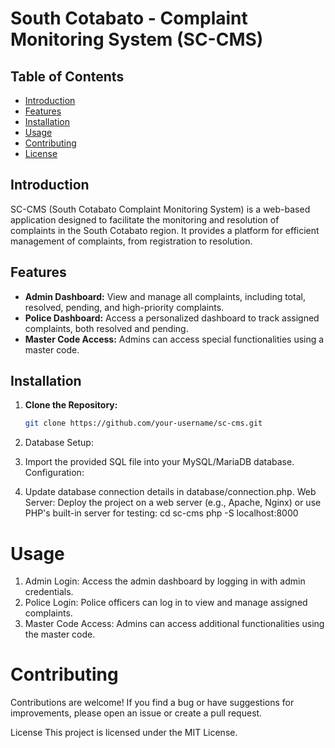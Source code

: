 # South Cotabato - Complaint Monitoring System (SC-CMS)

## Table of Contents
- [Introduction](#introduction)
- [Features](#features)
- [Installation](#installation)
- [Usage](#usage)
- [Contributing](#contributing)
- [License](#LICENSE)

## Introduction

SC-CMS (South Cotabato Complaint Monitoring System) is a web-based application designed to facilitate the monitoring and resolution of complaints in the South Cotabato region. It provides a platform for efficient management of complaints, from registration to resolution.

## Features

- **Admin Dashboard:** View and manage all complaints, including total, resolved, pending, and high-priority complaints.
- **Police Dashboard:** Access a personalized dashboard to track assigned complaints, both resolved and pending.
- **Master Code Access:** Admins can access special functionalities using a master code.

## Installation

1. **Clone the Repository:**
   ```bash
   git clone https://github.com/your-username/sc-cms.git
1. Database Setup:

2. Import the provided SQL file into your MySQL/MariaDB database.
Configuration:

3. Update database connection details in database/connection.php.
Web Server:
Deploy the project on a web server (e.g., Apache, Nginx) or use PHP's built-in server for testing: cd sc-cms
php -S localhost:8000

# Usage
1. Admin Login:
Access the admin dashboard by logging in with admin credentials.
2. Police Login:
Police officers can log in to view and manage assigned complaints.
3. Master Code Access:
Admins can access additional functionalities using the master code.

# Contributing
Contributions are welcome! If you find a bug or have suggestions for improvements, please open an issue or create a pull request.

License
This project is licensed under the MIT License.
